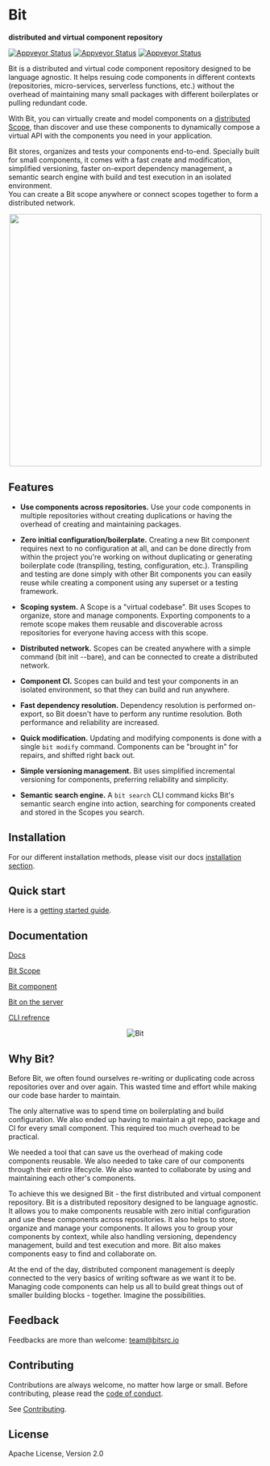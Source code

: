 
<p align="left">
<h1>Bit</h1>
<b>distributed and virtual component repository</b>
</p>
<div style="text-align:left">

<p align="left">
  <a href="https://ci.appveyor.com/project/TeamBit/bit"><img alt="Appveyor Status" src="https://ci.appveyor.com/api/projects/status/pr2caxu6awb387lr?svg=true"></a>
  <a href="https://opensource.org/licenses/Apache-2.0"><img alt="Appveyor Status" src="https://img.shields.io/badge/License-Apache%202.0-blue.svg"></a>
  <a href="https://github.com/teambit/bit/blob/master/CONTRIBUTING.md"><img alt="Appveyor Status" src="https://img.shields.io/badge/PRs-welcome-brightgreen.svg"></a>

</p>

</div>
Bit is a distributed and virtual code component repository designed to be language agnostic.  
It helps resuing code components in different contexts (repositories, micro-services, serverless functions, etc.) without the overhead of maintaining many small packages with different boilerplates or pulling redundant code.  

With Bit, you can virtually create and model components on a [distributed Scope](https://teambit.github.io/bit/bit-scope.html), than discover and use these components to dynamically compose a virtual API with the components you need in your application.  

Bit stores, organizes and tests your components end-to-end. Specially built for small components, it comes with a fast create and modification, simplified versioning, faster on-export dependency management, a semantic search engine with build and test execution in an isolated environment.  
You can create a Bit scope anywhere or connect scopes together to form a distributed network.

<p align="center">
  <img src="https://storage.googleapis.com/bit-assets/gifs/leftpad2.gif" height="500">
</p>

## Features

* **Use components across repositories.** Use your code components in multiple repositories without creating duplications or having the overhead of creating and maintaining packages.

* **Zero initial configuration/boilerplate.** Creating a new Bit component requires next to no configuration at all, and can be done directly from within the project you're working on without duplicating or generating boilerplate code (transpiling, testing, configuration, etc.). Transpiling and testing are done simply with other Bit components you can easily reuse while creating a component using any superset or a testing framework.

* **Scoping system.** A Scope is a "virtual codebase". Bit uses Scopes to organize, store and manage components. Exporting components to a remote scope makes them reusable and discoverable across repositories for everyone having access with this scope.

* **Distributed network.** Scopes can be created anywhere with a simple command (bit init --bare), and can be connected to create a distributed network.

* **Component CI.** Scopes can build and test your components in an isolated environment, so that they can build and run anywhere.

* **Fast dependency resolution.** Dependency resolution is performed on-export, so Bit doesn't have to perform any runtime resolution. Both performance and reliability are increased.

* **Quick modification.** Updating and modifying components is done with a single `bit modify` command. Components can be "brought in" for repairs, and shifted right back out.

* **Simple versioning management.** Bit uses simplified incremental versioning for components, preferring reliability and simplicity.

* **Semantic search engine.** A `bit search` CLI command kicks Bit's semantic search engine into action, searching for components created and stored in the Scopes you search.

## Installation

For our different installation methods, please visit our docs [installation section](https://teambit.github.io/bit/installation.html).

## Quick start

Here is a [getting started guide](https://teambit.github.io/bit/getting-started.html).

## Documentation

[Docs](https://teambit.github.io/bit)

[Bit Scope](https://teambit.github.io/bit/bit-scope.html)

[Bit component](https://teambit.github.io/bit/bit-component.html)

[Bit on the server](https://teambit.github.io/bit/bit-on-the-server.html)

[CLI refrence](https://teambit.github.io/bit/cli-reference.html)

<p align="center">
  <img alt="Bit" src="https://storage.googleapis.com/bit-docs/bit-commands.png">
</p>

## Why Bit?

Before Bit, we often found ourselves re-writing or duplicating code across repositories over and over again. This wasted time and effort while making our code base harder to maintain.

The only alternative was to spend time on boilerplating and build configuration. We also ended up having to maintain a git repo, package and CI for every small component. This required too much overhead to be practical.

We needed a tool that can save us the overhead of making code components reusable. We also needed to take care of our components through their entire lifecycle. We also wanted to collaborate by using and maintaining each other's components.

To achieve this we designed Bit - the first distributed and virtual component repository. Bit is a distributed repository designed to be language agnostic. It allows you to make components reusable with zero initial configuration and use these components across repositories. It also helps to store, organize and manage your components. It allows you to group your components by context, while also handling versioning, dependency management, build and test execution and more. Bit also makes components easy to find and collaborate on.

At the end of the day, distributed component management is deeply connected to the very basics of writing software as we want it to be. Managing code components can help us all to build great things out of smaller building blocks - together. Imagine the possibilities.

## Feedback

Feedbacks are more than welcome: [team@bitsrc.io](mailto:team@bitsrc.io)

## Contributing

Contributions are always welcome, no matter how large or small. Before contributing, please read the [code of conduct](CODE_OF_CONDUCT.md).

See [Contributing](CONTRIBUTING.md).

## License

Apache License, Version 2.0

